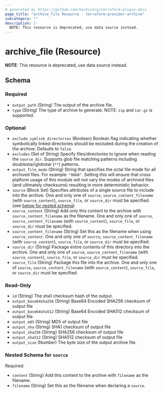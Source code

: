 ```yaml
---
# generated by https://github.com/hashicorp/terraform-plugin-docs
page_title: "archive_file Resource - terraform-provider-archive"
subcategory: ""
description: |-
  NOTE: This resource is deprecated, use data source instead.
---
```


# archive_file (Resource)

**NOTE**: This resource is deprecated, use data source instead.



<!-- schema generated by tfplugindocs -->
## Schema

### Required

- `output_path` (String) The output of the archive file.
- `type` (String) The type of archive to generate. NOTE: `zip` and `tar.gz` is supported.

### Optional

- `exclude_symlink_directories` (Boolean) Boolean flag indicating whether symbolically linked directories should be excluded during the creation of the archive. Defaults to `false`.
- `excludes` (Set of String) Specify files/directories to ignore when reading the `source_dir`. Supports glob file matching patterns including doublestar/globstar (`**`) patterns.
- `output_file_mode` (String) String that specifies the octal file mode for all archived files. For example: `"0666"`. Setting this will ensure that cross platform usage of this module will not vary the modes of archived files (and ultimately checksums) resulting in more deterministic behavior.
- `source` (Block Set) Specifies attributes of a single source file to include into the archive. One and only one of `source`, `source_content_filename` (with `source_content`), `source_file`, or `source_dir` must be specified. (see [below for nested schema](#nestedblock--source))
- `source_content` (String) Add only this content to the archive with `source_content_filename` as the filename. One and only one of `source`, `source_content_filename` (with `source_content`), `source_file`, or `source_dir` must be specified.
- `source_content_filename` (String) Set this as the filename when using `source_content`. One and only one of `source`, `source_content_filename` (with `source_content`), `source_file`, or `source_dir` must be specified.
- `source_dir` (String) Package entire contents of this directory into the archive. One and only one of `source`, `source_content_filename` (with `source_content`), `source_file`, or `source_dir` must be specified.
- `source_file` (String) Package this file into the archive. One and only one of `source`, `source_content_filename` (with `source_content`), `source_file`, or `source_dir` must be specified.

### Read-Only

- `id` (String) The sha1 checksum hash of the output.
- `output_base64sha256` (String) Base64 Encoded SHA256 checksum of output file
- `output_base64sha512` (String) Base64 Encoded SHA512 checksum of output file
- `output_md5` (String) MD5 of output file
- `output_sha` (String) SHA1 checksum of output file
- `output_sha256` (String) SHA256 checksum of output file
- `output_sha512` (String) SHA512 checksum of output file
- `output_size` (Number) The byte size of the output archive file.

<a id="nestedblock--source"></a>
### Nested Schema for `source`

Required:

- `content` (String) Add this content to the archive with `filename` as the filename.
- `filename` (String) Set this as the filename when declaring a `source`.
